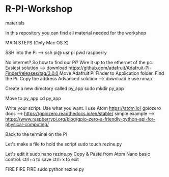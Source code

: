 # R-PI-Workshop
materials

In this repository you can find all material needed for the workshop

MAIN STEPS (Only Mac OS X)

SSH into the Pi --> ssh pi@<raspberry-ip>
  usr   pi
  pwd   raspberry
  
  No internet? So how to find our Pi?
  Wire it up to the ethernet of the pc.
    Easiest solution --> download https://github.com/adafruit/Adafruit-Pi-Finder/releases/tag/3.0.0
      Move Adafruit Pi Finder to Application folder.
      Find the Pi.
      Copy the address
    Advanced solution --> download e use nmap


Create a new directory called py_app
  sudo mkdir py_app

Move to py_app
  cd py_app

Write your script. Use what you want. I use Atom
  https://atom.io/
    gpiozero docs --> https://gpiozero.readthedocs.io/en/stable/
    simple example --> https://www.raspberrypi.org/blog/gpio-zero-a-friendly-python-api-for-physical-computing/

Back to the terminal on the Pi

Let's make a file to hold the script
  sudo touch rezine.py

Let's edit it
  sudo nano rezine.py
  Copy & Paste from Atom
  Nano basic control:
    ctrl+o to save
    ctrl+x to exit

FIRE FIRE FIRE
  sudo python rezine.py

